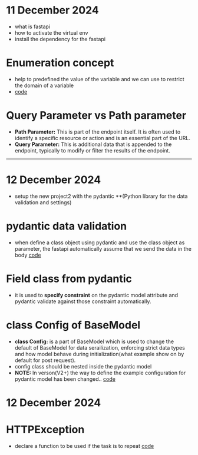 # 11 December 2024

- what is fastapi
- how to activate the virtual env
- install the dependency for the fastapi

# Enumeration concept

- help to predefined the value of the variable and we can use to restrict the domain of a variable
- [code](code.md)

# Query Parameter vs Path parameter

- **Path Parameter:** This is part of the endpoint itself. It is often used to identify a specific resource or action and is an essential part of the URL.
- **Query Parameter:** This is additional data that is appended to the endpoint, typically to modify or filter the results of the endpoint.

---

# 12 December 2024

- setup the new project2 with the pydantic \*\*(Python library for the data validation and settings)

# pydantic data validation

- when define a class object using pydantic and use the class object as parameter, the fastapi automatically assume that we send the data in the body
  [code](code.md#L82)

# Field class from pydantic

- it is used to **specify constraint** on the pydantic model attribute and pydantic validate against those constraint automatically.

# class Config of BaseModel

- **class Config:** is a part of BaseModel which is used to change the default of BaseModel for data serailization, enforcing strict data types and how model behave during initialization(what example show on by default for post request).
- config class should be nested inside the pydantic model
- **NOTE:** In verson(V2+) the way to define the example configuration for pydantic model has been changed..
  [code](code.md#L101)

# 12 December 2024

# HTTPException

- declare a function to be used if the task is to repeat
  [code](notes.md#L118)
